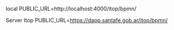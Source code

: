 
local
PUBLIC_URL=http://localhost:4000/itop/bpmn/

Server Itop
PUBLIC_URL=https://dapp.santafe.gob.ar/itop/bpmn/

